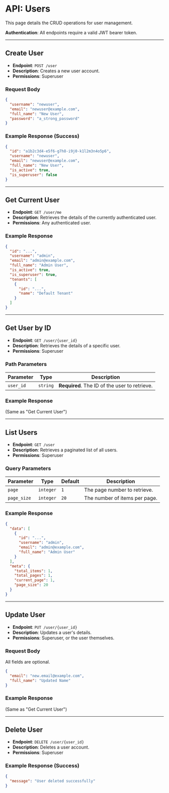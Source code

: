 # API: Users

This page details the CRUD operations for user management.

**Authentication**: All endpoints require a valid JWT bearer token.

---

## Create User

- **Endpoint**: `POST /user`
- **Description**: Creates a new user account.
- **Permissions**: Superuser

### Request Body

```json
{
  "username": "newuser",
  "email": "newuser@example.com",
  "full_name": "New User",
  "password": "a_strong_password"
}
```

### Example Response (Success)

```json
{
  "id": "a1b2c3d4-e5f6-g7h8-i9j0-k1l2m3n4o5p6",
  "username": "newuser",
  "email": "newuser@example.com",
  "full_name": "New User",
  "is_active": true,
  "is_superuser": false
}
```

---

## Get Current User

- **Endpoint**: `GET /user/me`
- **Description**: Retrieves the details of the currently authenticated user.
- **Permissions**: Any authenticated user.

### Example Response

```json
{
  "id": "...",
  "username": "admin",
  "email": "admin@example.com",
  "full_name": "Admin User",
  "is_active": true,
  "is_superuser": true,
  "tenants": [
    {
      "id": "...",
      "name": "Default Tenant"
    }
  ]
}
```

---

## Get User by ID

- **Endpoint**: `GET /user/{user_id}`
- **Description**: Retrieves the details of a specific user.
- **Permissions**: Superuser

### Path Parameters

| Parameter | Type | Description |
| --- | --- | --- |
| `user_id` | `string` | **Required**. The ID of the user to retrieve. |

### Example Response

(Same as "Get Current User")

---

## List Users

- **Endpoint**: `GET /user`
- **Description**: Retrieves a paginated list of all users.
- **Permissions**: Superuser

### Query Parameters

| Parameter | Type | Default | Description |
| --- | --- | --- | --- |
| `page` | `integer` | `1` | The page number to retrieve. |
| `page_size` | `integer` | `20` | The number of items per page. |

### Example Response

```json
{
  "data": [
    {
      "id": "...",
      "username": "admin",
      "email": "admin@example.com",
      "full_name": "Admin User"
    }
  ],
  "meta": {
    "total_items": 1,
    "total_pages": 1,
    "current_page": 1,
    "page_size": 20
  }
}
```

---

## Update User

- **Endpoint**: `PUT /user/{user_id}`
- **Description**: Updates a user's details.
- **Permissions**: Superuser, or the user themselves.

### Request Body

All fields are optional.

```json
{
  "email": "new.email@example.com",
  "full_name": "Updated Name"
}
```

### Example Response

(Same as "Get Current User")

---

## Delete User

- **Endpoint**: `DELETE /user/{user_id}`
- **Description**: Deletes a user account.
- **Permissions**: Superuser

### Example Response (Success)

```json
{
  "message": "User deleted successfully"
}
```

